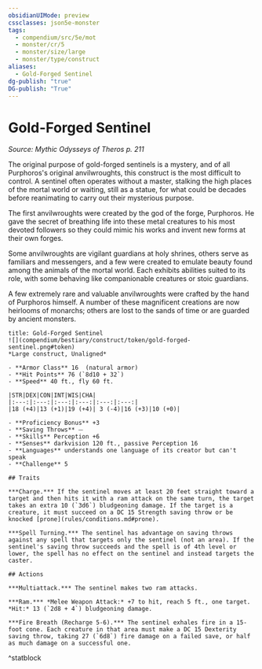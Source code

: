 ```yaml
---
obsidianUIMode: preview
cssclasses: json5e-monster
tags:
  - compendium/src/5e/mot
  - monster/cr/5
  - monster/size/large
  - monster/type/construct
aliases:
  - Gold-Forged Sentinel
dg-publish: "true"
DG-publish: "True"
---
```

# Gold-Forged Sentinel
*Source: Mythic Odysseys of Theros p. 211*  

The original purpose of gold-forged sentinels is a mystery, and of all Purphoros's original anvilwroughts, this construct is the most difficult to control. A sentinel often operates without a master, stalking the high places of the mortal world or waiting, still as a statue, for what could be decades before reanimating to carry out their mysterious purpose.

The first anvilwroughts were created by the god of the forge, Purphoros. He gave the secret of breathing life into these metal creatures to his most devoted followers so they could mimic his works and invent new forms at their own forges.

Some anvilwroughts are vigilant guardians at holy shrines, others serve as familiars and messengers, and a few were created to emulate beauty found among the animals of the mortal world. Each exhibits abilities suited to its role, with some behaving like companionable creatures or stoic guardians.

A few extremely rare and valuable anvilwroughts were crafted by the hand of Purphoros himself. A number of these magnificent creations are now heirlooms of monarchs; others are lost to the sands of time or are guarded by ancient monsters.

```ad-statblock
title: Gold-Forged Sentinel
![](compendium/bestiary/construct/token/gold-forged-sentinel.png#token)
*Large construct, Unaligned*

- **Armor Class** 16  (natural armor)
- **Hit Points** 76 (`8d10 + 32`)
- **Speed** 40 ft., fly 60 ft.

|STR|DEX|CON|INT|WIS|CHA|
|:---:|:---:|:---:|:---:|:---:|:---:|
|18 (+4)|13 (+1)|19 (+4)| 3 (-4)|16 (+3)|10 (+0)|

- **Proficiency Bonus** +3
- **Saving Throws** ⏤
- **Skills** Perception +6
- **Senses** darkvision 120 ft., passive Perception 16
- **Languages** understands one language of its creator but can't speak
- **Challenge** 5

## Traits

***Charge.*** If the sentinel moves at least 20 feet straight toward a target and then hits it with a ram attack on the same turn, the target takes an extra 10 (`3d6`) bludgeoning damage. If the target is a creature, it must succeed on a DC 15 Strength saving throw or be knocked [prone](rules/conditions.md#prone).

***Spell Turning.*** The sentinel has advantage on saving throws against any spell that targets only the sentinel (not an area). If the sentinel's saving throw succeeds and the spell is of 4th level or lower, the spell has no effect on the sentinel and instead targets the caster.

## Actions

***Multiattack.*** The sentinel makes two ram attacks.

***Ram.*** *Melee Weapon Attack:* +7 to hit, reach 5 ft., one target. *Hit:* 13 (`2d8 + 4`) bludgeoning damage.

***Fire Breath (Recharge 5-6).*** The sentinel exhales fire in a 15-foot cone. Each creature in that area must make a DC 15 Dexterity saving throw, taking 27 (`6d8`) fire damage on a failed save, or half as much damage on a successful one.
```
^statblock